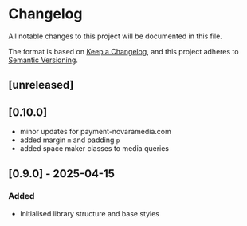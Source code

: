# Changelog

All notable changes to this project will be documented in this file.

The format is based on [Keep a Changelog](https://keepachangelog.com/en/1.0.0/),
and this project adheres to [Semantic Versioning](https://semver.org/spec/v2.0.0.html).

## [unreleased]

## [0.10.0]
- minor updates for payment-novaramedia.com
- added margin `m` and padding `p`
- added space maker classes to media queries

## [0.9.0] - 2025-04-15
### Added
- Initialised library structure and base styles
